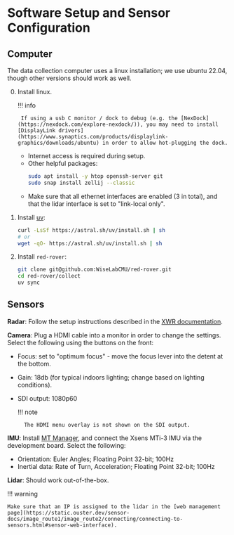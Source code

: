 # Software Setup and Sensor Configuration

## Computer

The data collection computer uses a linux installation; we use ubuntu 22.04, though other versions should work as well.

0. Install linux.

    !!! info

        If using a usb C monitor / dock to debug (e.g. the [NexDock](https://nexdock.com/explore-nexdock/)), you may need to install [DisplayLink drivers](https://www.synaptics.com/products/displaylink-graphics/downloads/ubuntu) in order to allow hot-plugging the dock.

    - Internet access is required during setup.
    - Other helpful packages:
        ```sh
        sudo apt install -y htop openssh-server git
        sudo snap install zellij --classic
        ```
    - Make sure that all ethernet interfaces are enabled (3 in total), and that the lidar interface is set to "link-local only".

1. Install [uv](https://github.com/astral-sh/uv):

    ```sh
    curl -LsSf https://astral.sh/uv/install.sh | sh
    # or
    wget -qO- https://astral.sh/uv/install.sh | sh
    ```

2. Install `red-rover`:
    ```sh
    git clone git@github.com:WiseLabCMU/red-rover.git
    cd red-rover/collect
    uv sync
    ```

## Sensors

**Radar**: Follow the setup instructions described in the [XWR documentation](https://wiselabcmu.github.io/xwr/setup/#awr1843boost).

**Camera**: Plug a HDMI cable into a monitor in order to change the settings. Select the following using the buttons on the front:

- Focus: set to "optimum focus" - move the focus lever into the detent at the bottom.
- Gain: 18db (for typical indoors lighting; change based on lighting conditions).
- SDI output: 1080p60

    !!! note

        The HDMI menu overlay is not shown on the SDI output.

**IMU**: Install [MT Manager](https://www.movella.com/support/software-documentation), and connect the Xsens MTi-3 IMU via the development board. Select the following:

- Orientation: Euler Angles; Floating Point 32-bit; 100Hz
- Inertial data: Rate of Turn, Acceleration; Floating Point 32-bit; 100Hz

**Lidar**: Should work out-of-the-box.

!!! warning

    Make sure that an IP is assigned to the lidar in the [web management page](https://static.ouster.dev/sensor-docs/image_route1/image_route2/connecting/connecting-to-sensors.html#sensor-web-interface).
